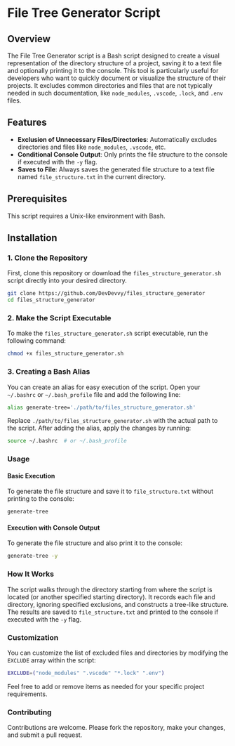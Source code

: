 # File Tree Generator Script

## Overview

The File Tree Generator script is a Bash script designed to create a visual representation of the directory structure of a project, saving it to a text file and optionally printing it to the console. This tool is particularly useful for developers who want to quickly document or visualize the structure of their projects. It excludes common directories and files that are not typically needed in such documentation, like `node_modules`, `.vscode`, `.lock`, and `.env` files.

## Features

- **Exclusion of Unnecessary Files/Directories**: Automatically excludes directories and files like `node_modules`, `.vscode`, etc.
- **Conditional Console Output**: Only prints the file structure to the console if executed with the `-y` flag.
- **Saves to File**: Always saves the generated file structure to a text file named `file_structure.txt` in the current directory.

## Prerequisites

This script requires a Unix-like environment with Bash.

## Installation

### 1. Clone the Repository

First, clone this repository or download the `files_structure_generator.sh` script directly into your desired directory.

```bash
git clone https://github.com/DevDevvy/files_structure_generator
cd files_structure_generator
```

### 2. Make the Script Executable

To make the `files_structure_generator.sh` script executable, run the following command:

```bash
chmod +x files_structure_generator.sh
```

### 3. Creating a Bash Alias

You can create an alias for easy execution of the script. Open your `~/.bashrc` or `~/.bash_profile` file and add the following line:

```bash
alias generate-tree='./path/to/files_structure_generator.sh'
```

Replace `./path/to/files_structure_generator.sh` with the actual path to the script. After adding the alias, apply the changes by running:

```bash
source ~/.bashrc  # or ~/.bash_profile
```

### Usage

#### Basic Execution

To generate the file structure and save it to `file_structure.txt` without printing to the console:

```bash
generate-tree
```

#### Execution with Console Output

To generate the file structure and also print it to the console:

```bash
generate-tree -y
```

### How It Works

The script walks through the directory starting from where the script is located (or another specified starting directory). It records each file and directory, ignoring specified exclusions, and constructs a tree-like structure. The results are saved to `file_structure.txt` and printed to the console if executed with the `-y` flag.

### Customization

You can customize the list of excluded files and directories by modifying the `EXCLUDE` array within the script:

```bash
EXCLUDE=("node_modules" ".vscode" "*.lock" ".env")
```

Feel free to add or remove items as needed for your specific project requirements.

### Contributing

Contributions are welcome. Please fork the repository, make your changes, and submit a pull request.
